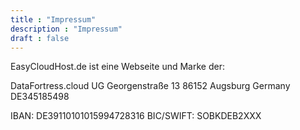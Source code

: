 ```yaml
---
title : "Impressum"
description : "Impressum"
draft : false
---
```


EasyCloudHost.de ist eine Webseite und Marke der:

DataFortress.cloud UG
Georgenstraße 13
86152 Augsburg
Germany
DE345185498

IBAN: DE39110101015994728316
BIC/SWIFT: SOBKDEB2XXX

